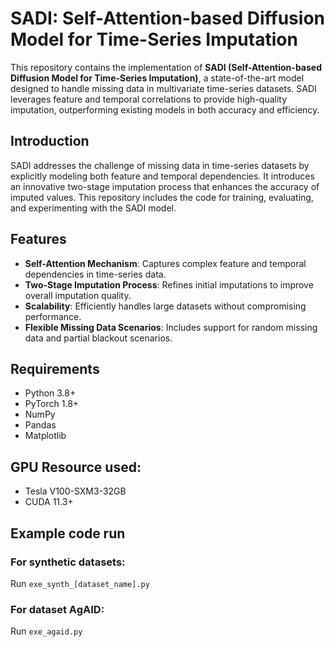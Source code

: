 # SADI: Self-Attention-based Diffusion Model for Time-Series Imputation

This repository contains the implementation of **SADI (Self-Attention-based Diffusion Model for Time-Series Imputation)**, a state-of-the-art model designed to handle missing data in multivariate time-series datasets. SADI leverages feature and temporal correlations to provide high-quality imputation, outperforming existing models in both accuracy and efficiency.


## Introduction
SADI addresses the challenge of missing data in time-series datasets by explicitly modeling both feature and temporal dependencies. It introduces an innovative two-stage imputation process that enhances the accuracy of imputed values. This repository includes the code for training, evaluating, and experimenting with the SADI model.

## Features
- **Self-Attention Mechanism**: Captures complex feature and temporal dependencies in time-series data.
- **Two-Stage Imputation Process**: Refines initial imputations to improve overall imputation quality.
- **Scalability**: Efficiently handles large datasets without compromising performance.
- **Flexible Missing Data Scenarios**: Includes support for random missing data and partial blackout scenarios.


## Requirements
- Python 3.8+
- PyTorch 1.8+
- NumPy
- Pandas
- Matplotlib

## GPU Resource used:
- Tesla V100-SXM3-32GB
- CUDA 11.3+

## Example code run
### For synthetic datasets:
Run `exe_synth_[dataset_name].py`

### For dataset AgAID:
Run `exe_agaid.py`

